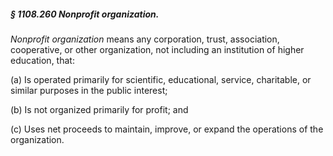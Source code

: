 ##### § 1108.260 Nonprofit organization. #####

*Nonprofit organization* means any corporation, trust, association, cooperative, or other organization, not including an institution of higher education, that:

(a) Is operated primarily for scientific, educational, service, charitable, or similar purposes in the public interest;

(b) Is not organized primarily for profit; and

(c) Uses net proceeds to maintain, improve, or expand the operations of the organization.